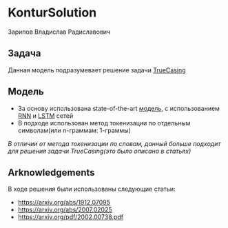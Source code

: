 # KonturSolution

Зарипов Владислав Радиславович

## Задача

Данная модель подразумевает решение задачи [TrueCasing](https://en.wikipedia.org/wiki/Truecasing)


## Модель
- За основу использована state-of-the-art [модель](https://github.com/raymondhs/pytorch-char-rnn-truecase), с использованием [RNN](https://en.wikipedia.org/wiki/Recurrent_neural_network) и [LSTM](https://en.wikipedia.org/wiki/Long_short-term_memory) сетей
- В подходе использован метод токенизации по отдельным символам(или n-граммам: 1-граммы)

_В отличии от метода токенизации по словам, данный больше подходит для решения задачи TrueCasing(это было описано в статьях)_

## Arknowledgements

В ходе решения были использованы следующие статьи:
- https://arxiv.org/abs/1912.07095
- https://arxiv.org/abs/2007.02025
- https://arxiv.org/pdf/2002.00738.pdf